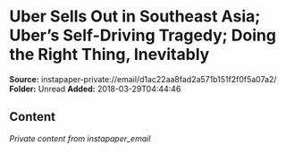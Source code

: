 # Uber Sells Out in Southeast Asia; Uber’s Self-Driving Tragedy; Doing the Right Thing, Inevitably

**Source:** instapaper-private://email/d1ac22aa8fad2a571b151f2f0f5a07a2/
**Folder:** Unread
**Added:** 2018-03-29T04:44:46




## Content
*Private content from instapaper_email*
